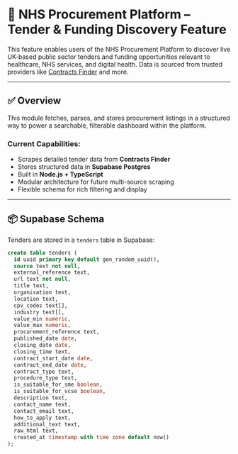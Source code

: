 # 🏥 NHS Procurement Platform – Tender & Funding Discovery Feature

This feature enables users of the NHS Procurement Platform to discover live UK-based public sector tenders and funding opportunities relevant to healthcare, NHS services, and digital health. Data is sourced from trusted providers like [Contracts Finder](https://www.contractsfinder.service.gov.uk/) and more.

---

## ✅ Overview

This module fetches, parses, and stores procurement listings in a structured way to power a searchable, filterable dashboard within the platform.

### Current Capabilities:
- Scrapes detailed tender data from **Contracts Finder**
- Stores structured data in **Supabase Postgres**
- Built in **Node.js + TypeScript**
- Modular architecture for future multi-source scraping
- Flexible schema for rich filtering and display

---

## 📦 Supabase Schema

Tenders are stored in a `tenders` table in Supabase:

```sql
create table tenders (
  id uuid primary key default gen_random_uuid(),
  source text not null,
  external_reference text,
  url text not null,
  title text,
  organisation text,
  location text,
  cpv_codes text[],
  industry text[],
  value_min numeric,
  value_max numeric,
  procurement_reference text,
  published_date date,
  closing_date date,
  closing_time text,
  contract_start_date date,
  contract_end_date date,
  contract_type text,
  procedure_type text,
  is_suitable_for_sme boolean,
  is_suitable_for_vcse boolean,
  description text,
  contact_name text,
  contact_email text,
  how_to_apply text,
  additional_text text,
  raw_html text,
  created_at timestamp with time zone default now()
);
